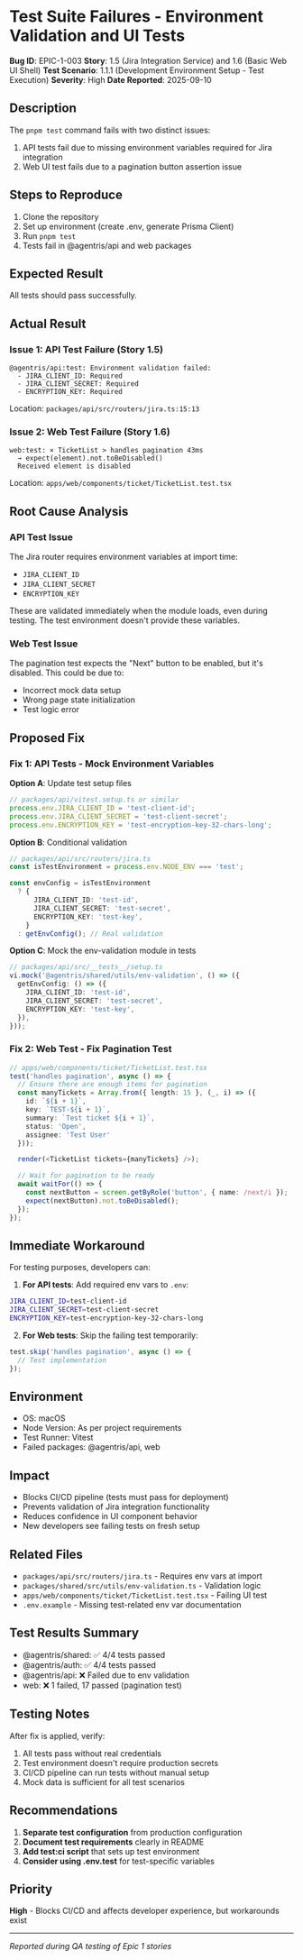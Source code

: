 # Test Suite Failures - Environment Validation and UI Tests

**Bug ID**: EPIC-1-003
**Story**: 1.5 (Jira Integration Service) and 1.6 (Basic Web UI Shell)
**Test Scenario**: 1.1.1 (Development Environment Setup - Test Execution)
**Severity**: High
**Date Reported**: 2025-09-10

## Description

The `pnpm test` command fails with two distinct issues:

1. API tests fail due to missing environment variables required for Jira integration
2. Web UI test fails due to a pagination button assertion issue

## Steps to Reproduce

1. Clone the repository
2. Set up environment (create .env, generate Prisma Client)
3. Run `pnpm test`
4. Tests fail in @agentris/api and web packages

## Expected Result

All tests should pass successfully.

## Actual Result

### Issue 1: API Test Failure (Story 1.5)

```
@agentris/api:test: Environment validation failed:
  - JIRA_CLIENT_ID: Required
  - JIRA_CLIENT_SECRET: Required
  - ENCRYPTION_KEY: Required
```

Location: `packages/api/src/routers/jira.ts:15:13`

### Issue 2: Web Test Failure (Story 1.6)

```
web:test: × TicketList > handles pagination 43ms
  → expect(element).not.toBeDisabled()
  Received element is disabled
```

Location: `apps/web/components/ticket/TicketList.test.tsx`

## Root Cause Analysis

### API Test Issue

The Jira router requires environment variables at import time:

- `JIRA_CLIENT_ID`
- `JIRA_CLIENT_SECRET`
- `ENCRYPTION_KEY`

These are validated immediately when the module loads, even during testing. The test environment doesn't provide these variables.

### Web Test Issue

The pagination test expects the "Next" button to be enabled, but it's disabled. This could be due to:

- Incorrect mock data setup
- Wrong page state initialization
- Test logic error

## Proposed Fix

### Fix 1: API Tests - Mock Environment Variables

**Option A**: Update test setup files

```typescript
// packages/api/vitest.setup.ts or similar
process.env.JIRA_CLIENT_ID = 'test-client-id';
process.env.JIRA_CLIENT_SECRET = 'test-client-secret';
process.env.ENCRYPTION_KEY = 'test-encryption-key-32-chars-long';
```

**Option B**: Conditional validation

```typescript
// packages/api/src/routers/jira.ts
const isTestEnvironment = process.env.NODE_ENV === 'test';

const envConfig = isTestEnvironment
  ? {
      JIRA_CLIENT_ID: 'test-id',
      JIRA_CLIENT_SECRET: 'test-secret',
      ENCRYPTION_KEY: 'test-key',
    }
  : getEnvConfig(); // Real validation
```

**Option C**: Mock the env-validation module in tests

```typescript
// packages/api/src/__tests__/setup.ts
vi.mock('@agentris/shared/utils/env-validation', () => ({
  getEnvConfig: () => ({
    JIRA_CLIENT_ID: 'test-id',
    JIRA_CLIENT_SECRET: 'test-secret',
    ENCRYPTION_KEY: 'test-key',
  }),
}));
```

### Fix 2: Web Test - Fix Pagination Test

```typescript
// apps/web/components/ticket/TicketList.test.tsx
test('handles pagination', async () => {
  // Ensure there are enough items for pagination
  const manyTickets = Array.from({ length: 15 }, (_, i) => ({
    id: `${i + 1}`,
    key: `TEST-${i + 1}`,
    summary: `Test ticket ${i + 1}`,
    status: 'Open',
    assignee: 'Test User'
  }));

  render(<TicketList tickets={manyTickets} />);

  // Wait for pagination to be ready
  await waitFor(() => {
    const nextButton = screen.getByRole('button', { name: /next/i });
    expect(nextButton).not.toBeDisabled();
  });
});
```

## Immediate Workaround

For testing purposes, developers can:

1. **For API tests**: Add required env vars to `.env`:

```bash
JIRA_CLIENT_ID=test-client-id
JIRA_CLIENT_SECRET=test-client-secret
ENCRYPTION_KEY=test-encryption-key-32-chars-long
```

2. **For Web tests**: Skip the failing test temporarily:

```typescript
test.skip('handles pagination', async () => {
  // Test implementation
});
```

## Environment

- OS: macOS
- Node Version: As per project requirements
- Test Runner: Vitest
- Failed packages: @agentris/api, web

## Impact

- Blocks CI/CD pipeline (tests must pass for deployment)
- Prevents validation of Jira integration functionality
- Reduces confidence in UI component behavior
- New developers see failing tests on fresh setup

## Related Files

- `packages/api/src/routers/jira.ts` - Requires env vars at import
- `packages/shared/src/utils/env-validation.ts` - Validation logic
- `apps/web/components/ticket/TicketList.test.tsx` - Failing UI test
- `.env.example` - Missing test-related env var documentation

## Test Results Summary

- @agentris/shared: ✅ 4/4 tests passed
- @agentris/auth: ✅ 4/4 tests passed
- @agentris/api: ❌ Failed due to env validation
- web: ❌ 1 failed, 17 passed (pagination test)

## Testing Notes

After fix is applied, verify:

1. All tests pass without real credentials
2. Test environment doesn't require production secrets
3. CI/CD pipeline can run tests without manual setup
4. Mock data is sufficient for all test scenarios

## Recommendations

1. **Separate test configuration** from production configuration
2. **Document test requirements** clearly in README
3. **Add test:ci script** that sets up test environment
4. **Consider using .env.test** for test-specific variables

## Priority

**High** - Blocks CI/CD and affects developer experience, but workarounds exist

---

_Reported during QA testing of Epic 1 stories_
